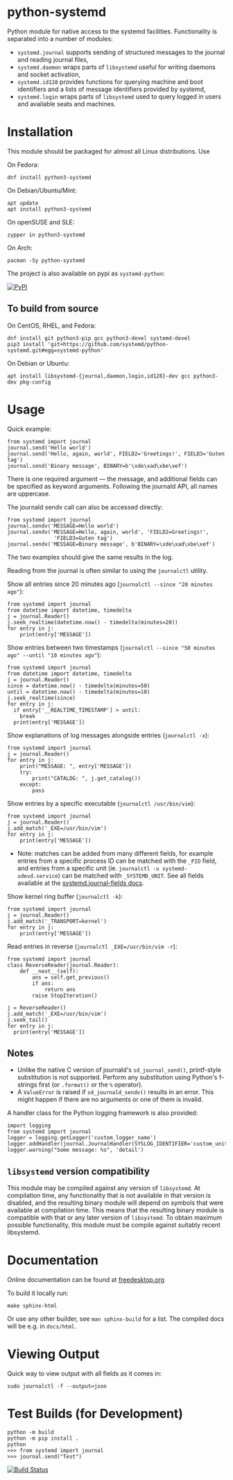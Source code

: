 python-systemd
===============

Python module for native access to the systemd facilities. Functionality
is separated into a number of modules:
- `systemd.journal` supports sending of structured messages to the journal
  and reading journal files,
- `systemd.daemon` wraps parts of `libsystemd` useful for writing daemons
  and socket activation,
- `systemd.id128` provides functions for querying machine and boot identifiers
  and a lists of message identifiers provided by systemd,
- `systemd.login` wraps parts of `libsystemd` used to query logged in users
  and available seats and machines.

Installation
============

This module should be packaged for almost all Linux distributions. Use

On Fedora:

    dnf install python3-systemd

On Debian/Ubuntu/Mint:

    apt update
    apt install python3-systemd

On openSUSE and SLE:

    zypper in python3-systemd

On Arch:

    pacman -Sy python-systemd

The project is also available on pypi as `systemd-python`:

[![PyPI](https://img.shields.io/pypi/v/systemd-python.svg)](https://pypi.org/project/systemd-python/)

To build from source
--------------------

On CentOS, RHEL, and Fedora:

    dnf install git python3-pip gcc python3-devel systemd-devel
    pip3 install 'git+https://github.com/systemd/python-systemd.git#egg=systemd-python'

On Debian or Ubuntu:

    apt install libsystemd-{journal,daemon,login,id128}-dev gcc python3-dev pkg-config

Usage
=====

Quick example:

    from systemd import journal
    journal.send('Hello world')
    journal.send('Hello, again, world', FIELD2='Greetings!', FIELD3='Guten tag')
    journal.send('Binary message', BINARY=b'\xde\xad\xbe\xef')

There is one required argument — the message, and additional fields
can be specified as keyword arguments. Following the journald API, all
names are uppercase.

The journald sendv call can also be accessed directly:

    from systemd import journal
    journal.sendv('MESSAGE=Hello world')
    journal.sendv('MESSAGE=Hello, again, world', 'FIELD2=Greetings!',
                   'FIELD3=Guten tag')
    journal.sendv('MESSAGE=Binary message', b'BINARY=\xde\xad\xbe\xef')

The two examples should give the same results in the log.

Reading from the journal is often similar to using the `journalctl` utility.

Show all entries since 20 minutes ago (`journalctl --since "20 minutes ago"`):

    from systemd import journal
    from datetime import datetime, timedelta
    j = journal.Reader()
    j.seek_realtime(datetime.now() - timedelta(minutes=20))
    for entry in j:
        print(entry['MESSAGE'])

Show entries between two timestamps (`journalctl --since "50 minutes ago" --until "10 minutes ago"`):

    from systemd import journal
    from datetime import datetime, timedelta
    j = journal.Reader()
    since = datetime.now() - timedelta(minutes=50)
    until = datetime.now() - timedelta(minutes=10)
    j.seek_realtime(since)
    for entry in j:
      if entry['__REALTIME_TIMESTAMP'] > until:
        break
      print(entry['MESSAGE'])

Show explanations of log messages alongside entries (`journalctl -x`):

    from systemd import journal
    j = journal.Reader()
    for entry in j:
        print("MESSAGE: ", entry['MESSAGE'])
        try:
            print("CATALOG: ", j.get_catalog())
        except:
            pass

Show entries by a specific executable (`journalctl /usr/bin/vim`):

    from systemd import journal
    j = journal.Reader()
    j.add_match('_EXE=/usr/bin/vim')
    for entry in j:
        print(entry['MESSAGE'])

 - Note: matches can be added from many different fields, for example
   entries from a specific process ID can be matched with the `_PID`
   field, and entries from a specific unit (ie. `journalctl -u
   systemd-udevd.service`) can be matched with `_SYSTEMD_UNIT`.
   See all fields available at the
   [systemd.journal-fields docs](https://www.freedesktop.org/software/systemd/man/systemd.journal-fields.html).

Show kernel ring buffer (`journalctl -k`):

    from systemd import journal
    j = journal.Reader()
    j.add_match('_TRANSPORT=kernel')
    for entry in j:
        print(entry['MESSAGE'])

Read entries in reverse (`journalctl _EXE=/usr/bin/vim -r`):
  
    from systemd import journal
    class ReverseReader(journal.Reader):
        def __next__(self):
            ans = self.get_previous()
            if ans:
                return ans
            raise StopIteration()

    j = ReverseReader()
    j.add_match('_EXE=/usr/bin/vim')
    j.seek_tail()
    for entry in j:
      print(entry['MESSAGE'])


Notes
-----

* Unlike the native C version of journald's `sd_journal_send()`,
  printf-style substitution is not supported. Perform any substitution
  using Python's f-strings first (or `.format()` or the `%` operator).
* A `ValueError` is raised if `sd_journald_sendv()` results in an
  error. This might happen if there are no arguments or one of them is
  invalid.

A handler class for the Python logging framework is also provided:

    import logging
    from systemd import journal
    logger = logging.getLogger('custom_logger_name')
    logger.addHandler(journal.JournalHandler(SYSLOG_IDENTIFIER='custom_unit_name'))
    logger.warning("Some message: %s", 'detail')

`libsystemd` version compatibility
----------------------------------

This module may be compiled against any version of `libsystemd`. At
compilation time, any functionality that is not available in that
version is disabled, and the resulting binary module will depend on
symbols that were available at compilation time. This means that the
resulting binary module is compatible with that or any later version
of `libsystemd`. To obtain maximum possible functionality, this module
must be compile against suitably recent libsystemd.

Documentation
=============

Online documentation can be found at [freedesktop.org](https://www.freedesktop.org/software/systemd/python-systemd/)

To build it locally run:

    make sphinx-html

Or use any other builder, see `man sphinx-build` for a list. The compiled docs will be e.g. in `docs/html`.

Viewing Output
==============

Quick way to view output with all fields as it comes in:

    sudo journalctl -f --output=json

Test Builds (for Development)
=============================

    python -m build
    python -m pip install .
    python
    >>> from systemd import journal
    >>> journal.send("Test")

[![Build Status](https://semaphoreci.com/api/v1/projects/42d43c62-f6e5-4fd5-a93a-2b165e6be575/530946/badge.svg)](https://semaphoreci.com/zbyszek/python-systemd)
